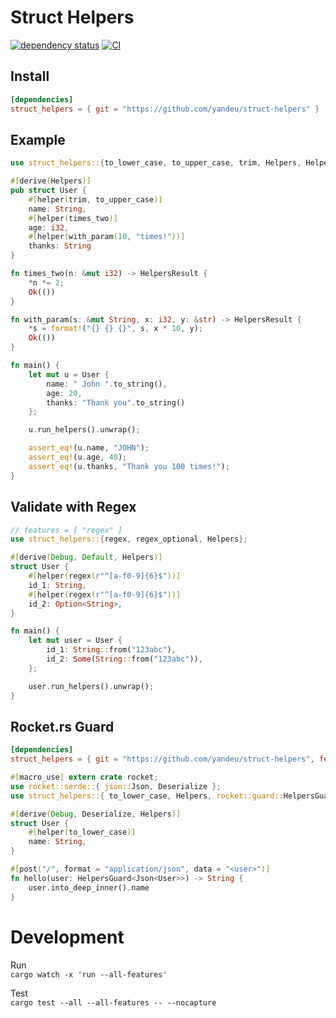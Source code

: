 # Struct Helpers

[![dependency status](https://deps.rs/repo/github/yandeu/struct-helpers/status.svg)](https://deps.rs/repo/github/yandeu/struct-helpers)
[![CI](https://github.com/yandeu/struct-helpers/actions/workflows/main.yml/badge.svg)](https://github.com/yandeu/struct-helpers/actions/workflows/main.yml)

## Install

```toml
[dependencies]
struct_helpers = { git = "https://github.com/yandeu/struct-helpers" }
```

## Example

```rust
use struct_helpers::{to_lower_case, to_upper_case, trim, Helpers, HelpersResult};

#[derive(Helpers)]
pub struct User {
    #[helper(trim, to_upper_case)]
    name: String,
    #[helper(times_two)]
    age: i32,
    #[helper(with_param(10, "times!"))]
    thanks: String
}

fn times_two(n: &mut i32) -> HelpersResult {
    *n *= 2;
    Ok(())
}

fn with_param(s: &mut String, x: i32, y: &str) -> HelpersResult {
    *s = format!("{} {} {}", s, x * 10, y);
    Ok(())
}

fn main() {
    let mut u = User {
        name: " John ".to_string(),
        age: 20,
        thanks: "Thank you".to_string()
    };

    u.run_helpers().unwrap();

    assert_eq!(u.name, "JOHN");
    assert_eq!(u.age, 40);
    assert_eq!(u.thanks, "Thank you 100 times!");
}
```

## Validate with Regex

```rust
// features = [ "regex" ]
use struct_helpers::{regex, regex_optional, Helpers};

#[derive(Debug, Default, Helpers)]
struct User {
    #[helper(regex(r"^[a-f0-9]{6}$"))]
    id_1: String,
    #[helper(regex(r"^[a-f0-9]{6}$"))]
    id_2: Option<String>,
}

fn main() {
    let mut user = User {
        id_1: String::from("123abc"),
        id_2: Some(String::from("123abc")),
    };

    user.run_helpers().unwrap();
}
```

## Rocket.rs Guard

```toml
[dependencies]
struct_helpers = { git = "https://github.com/yandeu/struct-helpers", features = [ "rocket" ] }
```

```rust
#[macro_use] extern crate rocket;
use rocket::serde::{ json::Json, Deserialize };
use struct_helpers::{ to_lower_case, Helpers, rocket::guard::HelpersGuard };

#[derive(Debug, Deserialize, Helpers)]
struct User {
    #[helper(to_lower_case)]
    name: String,
}

#[post("/", format = "application/json", data = "<user>")]
fn hello(user: HelpersGuard<Json<User>>) -> String {
    user.into_deep_inner().name
}
```

# Development

Run  
`cargo watch -x 'run --all-features'`

Test  
`cargo test --all --all-features -- --nocapture`
